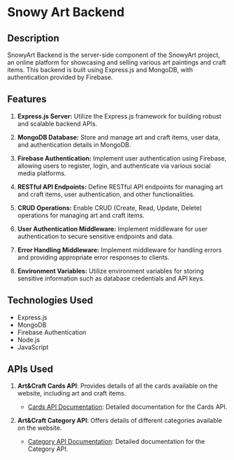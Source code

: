 # Snowy Art Backend

## Description

SnowyArt Backend is the server-side component of the SnowyArt project, an online platform for showcasing and selling various art paintings and craft items. This backend is built using Express.js and MongoDB, with authentication provided by Firebase.

## Features

1. **Express.js Server:** Utilize the Express.js framework for building robust and scalable backend APIs.

2. **MongoDB Database:** Store and manage art and craft items, user data, and authentication details in MongoDB.

3. **Firebase Authentication:** Implement user authentication using Firebase, allowing users to register, login, and authenticate via various social media platforms.

4. **RESTful API Endpoints:** Define RESTful API endpoints for managing art and craft items, user authentication, and other functionalities.

5. **CRUD Operations:** Enable CRUD (Create, Read, Update, Delete) operations for managing art and craft items.

6. **User Authentication Middleware:** Implement middleware for user authentication to secure sensitive endpoints and data.

7. **Error Handling Middleware:** Implement middleware for handling errors and providing appropriate error responses to clients.

8. **Environment Variables:** Utilize environment variables for storing sensitive information such as database credentials and API keys.

## Technologies Used

- Express.js
- MongoDB
- Firebase Authentication
- Node.js
- JavaScript

## APIs Used

1. **Art&Craft Cards API**: Provides details of all the cards available on the website, including art and craft items.

   - [Cards API Documentation](link_to_cards_api): Detailed documentation for the Cards API.

2. **Art&Craft Category API**: Offers details of different categories available on the website.
   - [Category API Documentation](link_to_category_api): Detailed documentation for the Category API.
